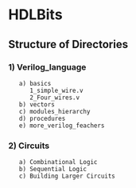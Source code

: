 # HDLBits

## Structure of Directories
### 1) Verilog_language <br />
       a) basics
          1_simple_wire.v
          2_Four_wires.v
       b) vectors 
       c) modules_hierarchy 
       d) procedures 
       e) more_verilog_feachers
### 2) Circuits
       a) Combinational Logic
       b) Sequential Logic
       c) Building Larger Circuits

